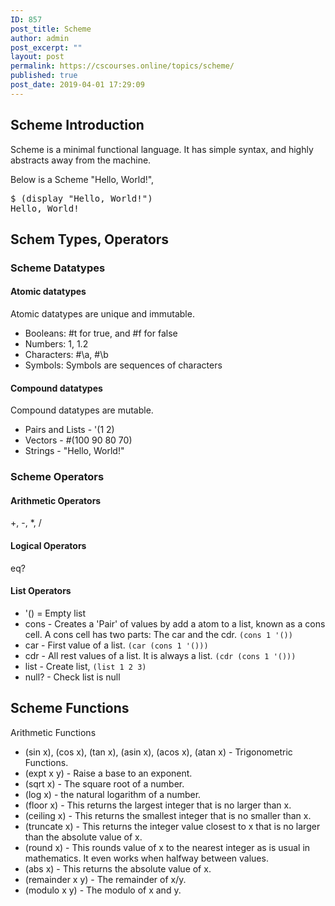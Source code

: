```yaml
---
ID: 857
post_title: Scheme
author: admin
post_excerpt: ""
layout: post
permalink: https://cscourses.online/topics/scheme/
published: true
post_date: 2019-04-01 17:29:09
---
```

<script type="text/javascript">
amzn_assoc_placement = "adunit0";
amzn_assoc_tracking_id = "tops2buy01-20";
amzn_assoc_ad_mode = "search";
amzn_assoc_ad_type = "smart";
amzn_assoc_marketplace = "amazon";
amzn_assoc_region = "US";
amzn_assoc_default_search_phrase = "Scheme";
amzn_assoc_default_category = "Books";
amzn_assoc_linkid = "aa94108b1fbb222328ad565d9fc54890";
amzn_assoc_default_browse_node = "283155";
amzn_assoc_title = "Python Books";
amzn_assoc_search_bar = "false";
</script>
<script src="//z-na.amazon-adsystem.com/widgets/onejs?MarketPlace=US"></script>

<h2>Scheme Introduction</h2>
<p>Scheme is a minimal functional language. It has simple syntax, and highly abstracts away from the machine.</p>
<p>Below is a Scheme "Hello, World!",</p>
<pre>
$ (display "Hello, World!")
Hello, World!   
</pre>
<h2>Schem Types, Operators</h2>
<h3>Scheme Datatypes</h3>
<h4>Atomic datatypes</h4>
<p>Atomic datatypes are unique and immutable.</p> 
<ul>
<li>Booleans: #t for true, and #f for false</li>
<li>Numbers: 1, 1.2</li>
<li>Characters: #\a, #\b</li>
<li>Symbols: Symbols are sequences of characters</li>
</ul>
<h4>Compound datatypes</h4>
<p>Compound datatypes are mutable.</p>
<ul>
<li>Pairs and Lists - '(1 2)</li>
<li>Vectors -  #(100 90 80 70)</li>
<li>Strings - "Hello, World!"</li>
</ul>
<h3>Scheme Operators</h3>
<h4>Arithmetic Operators</h4> 
+, -, *, /
<h4>Logical Operators</h4> 
eq? 
<h4>List Operators</h4> 
<ul>
<li>'() = Empty list</li>
<li>cons - Creates a 'Pair' of values by add a atom to a list, known as a cons cell. A cons cell has two parts: The car and the cdr. <code>(cons 1 '())</code></li>
<li>car - First value of a list. <code>(car (cons 1 '()))</code></li>
<li>cdr - All rest values of a list. It is always a list. <code>(cdr (cons 1 '()))</code></li>
<li>list - Create list, <code>(list 1 2 3)</code></li>
<li>null? - Check list is null</li>

</ul>

<h2>Scheme Functions</h2>
<p>Arithmetic Functions</p>
<ul>
<li>(sin x), (cos x), (tan x), (asin x), (acos x), (atan x) - Trigonometric Functions.</li>
<li>(expt x y) - Raise a base to an exponent.</li>
<li>(sqrt x) - The square root of a number.</li>
<li>(log x) -   the natural logarithm of a number.</li>
<li>(floor x) - This returns the largest integer that is no larger than x.</li>
<li>(ceiling x) - This returns the smallest integer that is no smaller than x.</li>
<li>(truncate x) - This returns the integer value closest to x that is no larger than the absolute value of x.</li>
<li>(round x) - This rounds value of x to the nearest integer as is usual in mathematics. It even works when halfway between values.</li>
<li>(abs x) - This returns the absolute value of x.</li>
<li>(remainder x y) - The remainder of x/y.</li>
<li>(modulo x y) - The modulo of x and y.</li>
</ul>